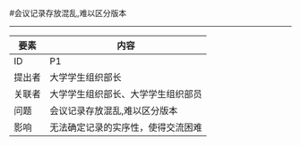 #会议记录存放混乱,难以区分版本

---
| 要素 | 内容 |
| --- | --- |
| ID | P1 |
| 提出者 | 大学学生组织部长 |
| 关联者 | 大学学生组织部长、大学学生组织部员 |
| 问题 |会议记录存放混乱,难以区分版本|
| 影响 | 无法确定记录的实序性，使得交流困难 |



